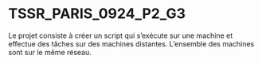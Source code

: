 # TSSR_PARIS_0924_P2_G3
Le projet consiste à créer un script qui s’exécute sur une machine et effectue des tâches sur des machines distantes. L’ensemble des machines sont sur le même réseau.
